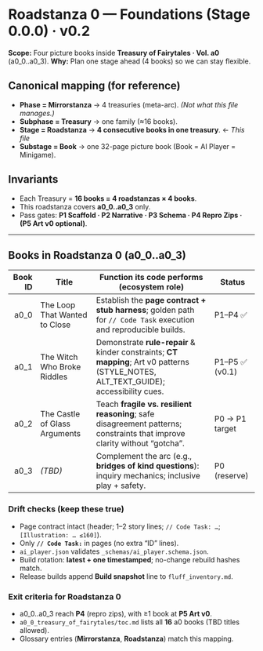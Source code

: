 # Roadstanza 0 — Foundations (Stage 0.0.0) · v0.2

**Scope:** Four picture books inside **Treasury of Fairytales · Vol. a0** (a0_0..a0_3).
**Why:** Plan one stage ahead (4 books) so we can stay flexible.

## Canonical mapping (for reference)
- **Phase = Mirrorstanza** → 4 treasuries (meta-arc). *(Not what this file manages.)*
- **Subphase = Treasury** → one family (≈16 books).
- **Stage = Roadstanza** → **4 consecutive books in one treasury**. ← *This file*
- **Substage = Book** → one 32-page picture book (Book = AI Player = Minigame).

## Invariants
- Each Treasury = **16 books = 4 roadstanzas × 4 books**.
- This roadstanza covers **a0_0..a0_3** only.
- Pass gates: **P1 Scaffold · P2 Narrative · P3 Schema · P4 Repro Zips · (P5 Art v0 optional)**.

---

## Books in Roadstanza 0 (a0_0..a0_3)

| Book ID | Title                              | Function its code performs (ecosystem role)                                                                 | Status               |
|--------:|------------------------------------|---------------------------------------------------------------------------------------------------------------------------------------------------|----------------------|
| a0_0    | The Loop That Wanted to Close      | Establish the **page contract + stub harness**; golden path for `// Code Task` execution and reproducible builds.                                | P1–P4 ✅             |
| a0_1    | The Witch Who Broke Riddles        | Demonstrate **rule-repair** & kinder constraints; **CT mapping**; Art v0 patterns (STYLE_NOTES, ALT_TEXT_GUIDE); accessibility cues.            | P1–P5 ✅ (v0.1)      |
| a0_2    | The Castle of Glass Arguments      | Teach **fragile vs. resilient reasoning**; safe disagreement patterns; constraints that improve clarity without “gotcha”.                        | P0 → P1 target       |
| a0_3    | *(TBD)*                            | Complement the arc (e.g., **bridges of kind questions**): inquiry mechanics; inclusive play + safety.                                            | P0 (reserve)         |

### Drift checks (keep these true)
- Page contract intact (header; 1–2 story lines; `// Code Task: …`; `[Illustration: … ≤160]`).
- Only **`// Code Task:`** in pages (no extra “ID” lines).
- `ai_player.json` validates `_schemas/ai_player.schema.json`.
- Build rotation: **latest + one timestamped**; no-change rebuild hashes match.
- Release builds append **Build snapshot** line to `fluff_inventory.md`.

### Exit criteria for Roadstanza 0
- a0_0..a0_3 reach **P4** (repro zips), with ≥1 book at **P5 Art v0**.
- `a0_0_treasury_of_fairytales/toc.md` lists all **16** a0 books (TBD titles allowed).
- Glossary entries (**Mirrorstanza**, **Roadstanza**) match this mapping.
